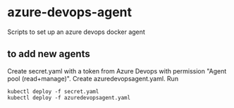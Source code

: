 # azure-devops-agent
Scripts to set up an azure devops docker agent

## to add new agents
Create secret.yaml with a token from Azure Devops with permission "Agent pool (read+manage)".
Create azuredevopsagent.yaml.
Run
```
kubectl deploy -f secret.yaml
kubectl deploy -f azuredevopsagent.yaml
```

